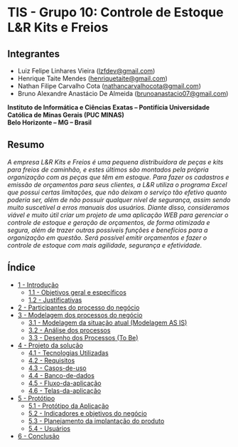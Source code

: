 # TIS - Grupo 10: Controle de Estoque L&R Kits e Freios

## Integrantes
- Luiz Felipe Linhares Vieira (lzfdev@gmail.com)
- Henrique Taite Mendes (henriquetaite@gmail.com)
- Nathan Filipe Carvalho Cota (nathancarvalhocota@gmail.com)
- Bruno Alexandre Anastácio De Almeida (brunoanastacio07@gmail.com)

**Instituto de Informática e Ciências Exatas – Pontifícia Universidade Católica de Minas Gerais (PUC MINAS)  
Belo Horizonte – MG – Brasil**

## Resumo 
*A empresa L&R Kits e Freios é uma pequena distribuidora de peças e kits para freios de caminhão, e estes últimos são montados pela própria organização com as peças que têm em estoque. Para fazer os cadastros e emissão de orçamentos para seus clientes, a L&R utiliza o programa Excel que possui certas limitações, que não deixam o serviço tão efetivo quanto poderia ser, além de não possuir qualquer nível de segurança, assim sendo muito suscetível a erros manuais dos usuários.
Diante disso, consideramos viável e muito útil criar um projeto de uma aplicação WEB para gerenciar o controle de estoque e geração de orçamentos, de forma otimizada e segura, além de trazer outras possíveis funções e benefícios para a organização em questão. Será possível emitir orçamentos e fazer o controle de estoque com mais agilidade, segurança e efetividade.*  

## Índice
* [1 - Introdução](1-Introducao.md)
	- [1.1 - Objetivos geral e específicos](1-Introducao.md#1.1.-Objetivos-geral-e-específicos)
	- [1.2 - Justificativas](1-Introducao.md#1.2.-Justificativas)
* [2 - Participantes do processo do negócio](2-Participantes.md)
* [3 - Modelagem dos processos do negócio](3-Modelagem.md)
	- [3.1 - Modelagem da situação atual (Modelagem AS IS)](3-Modelagem.md#3.1.-Modelagem-da-situação-atual-(Modelagem-AS-IS))
	- [3.2 - Análise dos processos](3-Modelagem.md#3.2.-Análise-dos-processos)
	- [3.3 - Desenho dos Processos (To Be)](3-Modelagem.md#3.3.-Desenho-dos-Processos-(To-Be))
* [4 - Projeto da solução](4-Projeto-da-solucao.md)
  	- [4.1 - Tecnologias Utilizadas](4.1-Tecnologias-utilizadas.md)
  	- [4.2 - Requisitos](4.2-Requisitos.md)
  	- [4.3 - Casos-de-uso](4.3-Casos-de-uso.md)
  	- [4.4 - Banco-de-dados](4.4-Banco-de-dados.md)
  	- [4.5 - Fluxo-da-aplicação](4.5-Fluxo-da-aplicacao.md)
  	- [4.6 - Telas-da-aplicação](4.6-Telas-da-aplicacao.md)
* [5 - Protótipo](5.1-Prototipo.md)
    - [5.1 - Protótipo da Aplicação](5.1-Prototipo.md)
    - [5.2 - Indicadores e objetivos do negócio](5.2-Indicadores-e-objetivos-do-negocio.md)
    - [5.3 - Planejamento da implantação do produto](5.3-Planejamento-da-implantacao-do-produto.md)
    - [5.4 - Usuários](5.4-Usuarios.md)
* [6 - Conclusão](6-Conclusao.md)
